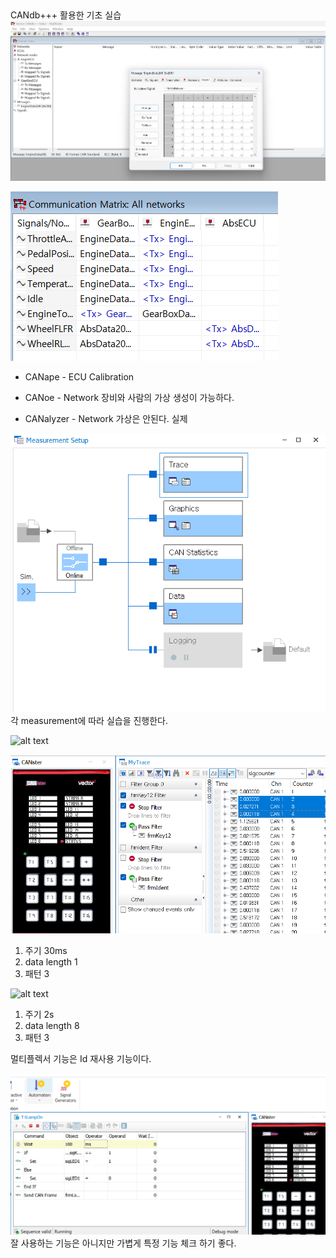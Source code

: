 

##


CANdb+++ 활용한 기초 실습
![alt text](image.png)

![alt text](image-1.png)

- CANape      - ECU Calibration

- CANoe       - Network
장비와 사람의 가상 생성이 가능하다.

- CANalyzer   - Network
가상은 안된다. 실제


![alt text](_posts\autoever\Automobility_Communication\image-2.png)
각 measurement에 따라 실습을 진행한다.


![alt text](\_posts\autoever\Automobility_Communication\image-3.png)

![frmKey12](.\image-4.png)

1. 주기 30ms
2. data length 1
3. 패턴 3

![alt text](.\_posts\autoever\Automobility_Communication\image-5.png)

1. 주기 2s
2. data length 8
3. 패턴 3

멀티플렉서 기능은 Id 재사용 기능이다.



![Automation](image-6.png)
잘 사용하는 기능은 아니지만 가볍게 특정 기능 체크 하기 좋다.